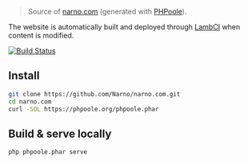 > Source of [narno.com](https://narno.com) (generated with [PHPoole](https://phpoole.org)).

The website is automatically built and deployed through [LambCI](https://github.com/lambci/lambci) when content is modified.

[![Build Status](https://s3.amazonaws.com/lambci-buildresults-1w0y4nab0105t/gh/Narno/narno.com/branches/master/d968dc9e875fbd4e53e47bde3ace533b.svg)](https://s3.amazonaws.com/lambci-buildresults-1w0y4nab0105t/gh/Narno/narno.com/branches/master/21a79e65d8719f0e3e4f032a47a8c26a.html)

## Install
```bash
git clone https://github.com/Narno/narno.com.git
cd narno.com
curl -SOL https://phpoole.org/phpoole.phar
```

## Build & serve locally
```bash
php phpoole.phar serve
```

